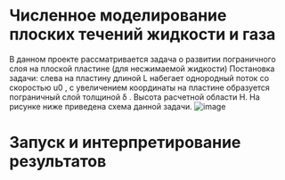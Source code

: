 # Численное моделирование плоских течений жидкости и газа
В данном проекте рассматривается задача о развитии пограничного слоя на плоской пластине (для несжимаемой жидкости) 
Постановка задачи: слева на пластину длиной L набегает однородный поток со скоростью u0 , с увеличением координаты на пластине образуется пограничный слой толщиной δ
 . Высота расчетной области H. На рисунке ниже приведена схема данной задачи.
![image](https://user-images.githubusercontent.com/122181990/211174945-80242c4a-1041-41e4-87cd-ba896b6477ab.png)

# Запуск и интерпретирование результатов
